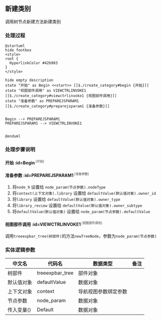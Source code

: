## 新建类别 <!-- {docsify-ignore-all} -->

   调用树节点新建方法新建类别

### 处理过程

```plantuml
@startuml
hide footbox
<style>
root {
  HyperlinkColor #42b983
}
</style>

hide empty description
state "开始" as Begin <<start>> [[$./create_category#begin {开始}]]
state "视图部件调用" as VIEWCTRLINVOKE1  [[$./create_category#viewctrlinvoke1 {视图部件调用}]]
state "准备参数" as PREPAREJSPARAM1  [[$./create_category#preparejsparam1 {准备参数}]]


Begin --> PREPAREJSPARAM1
PREPAREJSPARAM1 --> VIEWCTRLINVOKE1


@enduml
```


### 处理步骤说明

#### 开始 :id=Begin<sup class="footnote-symbol"> <font color=gray size=1>[开始]</font></sup>




#### 准备参数 :id=PREPAREJSPARAM1<sup class="footnote-symbol"> <font color=gray size=1>[准备参数]</font></sup>



1. 将`node_9` 设置给  `node_param(节点参数).nodeType`
2. 将`context(上下文对象).library` 设置给  `defaultValue(默认值对象).owner_id`
3. 将`library` 设置给  `defaultValue(默认值对象).owner_type`
4. 将`library_review` 设置给  `defaultValue(默认值对象).owner_subtype`
5. 将`defaultValue(默认值对象)` 设置给  `node_param(节点参数).defaultValue`

#### 视图部件调用 :id=VIEWCTRLINVOKE1<sup class="footnote-symbol"> <font color=gray size=1>[视图部件调用]</font></sup>



调用`treeexpbar_tree(树部件)`的方法`newTreeNode`，参数为`node_param(节点参数)`


### 实体逻辑参数

|    中文名   |    代码名    |  数据类型      |备注 |
| --------| --------| --------  | --------   |
|树部件|treeexpbar_tree|部件对象||
|默认值对象|defaultValue|数据对象||
|上下文对象|context|导航视图参数绑定参数||
|节点参数|node_param|数据对象||
|传入变量(<i class="fa fa-check"/></i>)|Default|数据对象||
